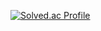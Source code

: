 [![Solved.ac Profile](http://mazassumnida.wtf/api/v2/generate_badge?boj=shjc4623)](https://solved.ac/shjc4623/)
